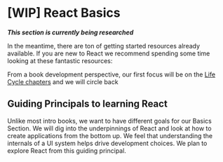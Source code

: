 # [WIP] React Basics

***This section is currently being researched***

In the meantime, there are ton of getting started resources already available. If you are new to React we recommend spending some time looking at these fantastic resources:



From a book development perspective, our first focus will be on the [Life Cycle chapters](life_cycle/introduction.md) and we will circle back 

## Guiding Principals to learning React
Unlike most intro books, we want to have different goals for our Basics Section. We will dig into the underpinnings of React and look at how to create applications from the bottom up. We feel that understanding the internals of a UI system helps drive development choices. We plan to explore React from this guiding principal.



